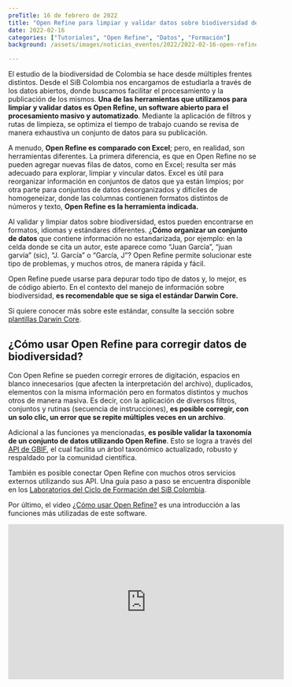 ```yaml
---
preTitle: 16 de febrero de 2022
title: "Open Refine para limpiar y validar datos sobre biodiversidad de Colombia"
date: 2022-02-16
categories: ["Tutoriales", "Open Refine", "Datos", "Formación"]
background: /assets/images/noticias_eventos/2022/2022-02-16-open-refine.jpg

---
```

El estudio de la biodiversidad de Colombia se hace desde múltiples frentes distintos. Desde el SiB Colombia nos encargamos de estudiarla a través de los datos abiertos, donde buscamos facilitar el procesamiento y la publicación de los mismos. **Una de las herramientas que utilizamos para limpiar y validar datos es Open Refine, un software abierto para el procesamiento masivo y automatizado**. Mediante la aplicación de filtros y rutas de limpieza, se optimiza el tiempo de trabajo cuando se revisa de manera exhaustiva un conjunto de datos para su publicación.

A menudo, **Open Refine es comparado con Excel**; pero, en realidad, son herramientas diferentes. La primera diferencia, es que en Open Refine no se pueden agregar nuevas filas de datos, como en Excel; resulta ser más adecuado para explorar, limpiar y vincular datos. Excel es útil para reorganizar información en conjuntos de datos que ya están limpios; por otra parte para conjuntos de datos desorganizados y difíciles de homogeneizar, donde las columnas contienen formatos distintos de números y texto, **Open Refine es la herramienta indicada.** 

Al validar y limpiar datos sobre biodiversidad, estos pueden encontrarse en formatos, idiomas y estándares diferentes. ¿**Cómo organizar un conjunto de datos** que contiene información no estandarizada, por ejemplo: en la celda donde se cita un autor, este aparece como “Juan García”, “juan garvía” (sic), “J. García” o “García, J”? Open Refine permite solucionar este tipo de problemas, y muchos otros, de manera rápida y fácil. 

Open Refine puede usarse para depurar todo tipo de datos y, lo mejor, es de código abierto. En el contexto del manejo de información sobre biodiversidad, **es recomendable que se siga el estándar Darwin Core.**

Si quiere conocer más sobre este estándar, consulte la sección sobre [plantillas Darwin Core](https://biodiversidad.co/recursos/plantillas-dwc).


## ¿Cómo usar Open Refine para corregir datos de biodiversidad?

Con Open Refine se pueden corregir errores de digitación, espacios en blanco innecesarios (que afecten la interpretación del archivo), duplicados, elementos con la misma información pero en formatos distintos y muchos otros de manera masiva. Es decir, con la aplicación de diversos filtros, conjuntos y rutinas (secuencia de instrucciones), **es posible corregir, con un solo clic, un error que se repite múltiples veces en un archivo**.

Adicional a las funciones ya mencionadas, **es posible validar la taxonomía de un conjunto de datos utilizando Open Refine**. Esto se logra a través del [API de GBIF](https://www.gbif.org/es/developer/summary), el cual facilita un árbol taxonómico actualizado, robusto y respaldado por la comunidad científica. 

También es posible conectar Open Refine con muchos otros servicios externos utilizando sus API. Una guía paso a paso se encuentra disponible en los [Laboratorios del Ciclo de Formación del SiB Colombia](https://biodiversidad.co/formacion/laboratorios/OpenRefine).

Por último, el video [¿Cómo usar Open Refine?](https://www.youtube.com/watch?v=etfFcchjP1Q) es una introducción a las funciones más utilizadas de este software.

<p align="center"><iframe width="560" height="315" src="https://www.youtube.com/embed/etfFcchjP1Q" title="YouTube video player" frameborder="0" allow="accelerometer; autoplay; clipboard-write; encrypted-media; gyroscope; picture-in-picture" allowfullscreen></iframe></p>

